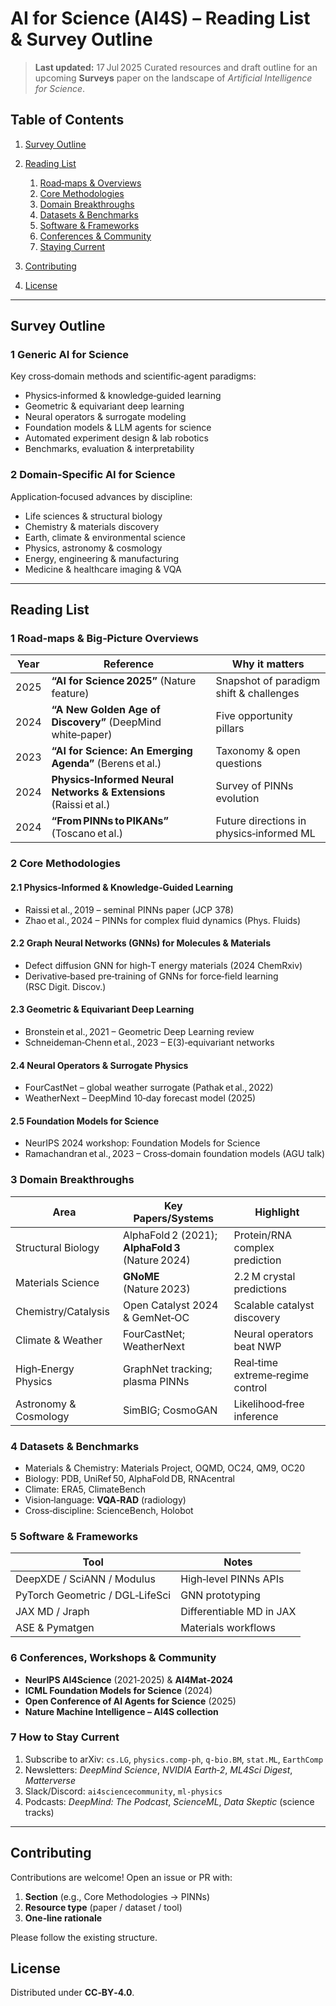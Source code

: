 # AI for Science (AI4S) – Reading List & Survey Outline

> **Last updated:** 17 Jul 2025
> Curated resources and draft outline for an upcoming **Surveys** paper on the landscape of *Artificial Intelligence for Science*.

## Table of Contents

1. [Survey Outline](#survey-outline)
2. [Reading List](#reading-list)

   1. [Road‑maps & Overviews](#1-road-maps--big-picture-overviews)
   2. [Core Methodologies](#2-core-methodologies)
   3. [Domain Breakthroughs](#3-domain-breakthroughs)
   4. [Datasets & Benchmarks](#4-datasets--benchmarks)
   5. [Software & Frameworks](#5-software--frameworks)
   6. [Conferences & Community](#6-conferences-workshops--community)
   7. [Staying Current](#7-how-to-stay-current)
3. [Contributing](#contributing)
4. [License](#license)

---

## Survey Outline

### 1 Generic AI for Science

Key cross‑domain methods and scientific‑agent paradigms:

* Physics‑informed & knowledge‑guided learning
* Geometric & equivariant deep learning
* Neural operators & surrogate modeling
* Foundation models & LLM agents for science
* Automated experiment design & lab robotics
* Benchmarks, evaluation & interpretability

### 2 Domain‑Specific AI for Science

Application‑focused advances by discipline:

* Life sciences & structural biology
* Chemistry & materials discovery
* Earth, climate & environmental science
* Physics, astronomy & cosmology
* Energy, engineering & manufacturing
* Medicine & healthcare imaging & VQA

---

## Reading List

### 1 Road‑maps & Big‑Picture Overviews

| Year | Reference                                                         | Why it matters                           |
| ---- | ----------------------------------------------------------------- | ---------------------------------------- |
| 2025 | **“AI for Science 2025”** (Nature feature)                        | Snapshot of paradigm shift & challenges  |
| 2024 | **“A New Golden Age of Discovery”** (DeepMind white‑paper)        | Five opportunity pillars                 |
| 2023 | **“AI for Science: An Emerging Agenda”** (Berens et al.)          | Taxonomy & open questions                |
| 2024 | **Physics‑Informed Neural Networks & Extensions** (Raissi et al.) | Survey of PINNs evolution                |
| 2024 | **“From PINNs to PIKANs”** (Toscano et al.)                       | Future directions in physics‑informed ML |

### 2 Core Methodologies

#### 2.1 Physics‑Informed & Knowledge‑Guided Learning

* Raissi et al., 2019 – seminal PINNs paper (JCP 378)
* Zhao et al., 2024 – PINNs for complex fluid dynamics (Phys. Fluids)

#### 2.2 Graph Neural Networks (GNNs) for Molecules & Materials

* Defect diffusion GNN for high‑T energy materials (2024 ChemRxiv)
* Derivative‑based pre‑training of GNNs for force‑field learning (RSC Digit. Discov.)

#### 2.3 Geometric & Equivariant Deep Learning

* Bronstein et al., 2021 – Geometric Deep Learning review
* Schneideman‑Chenn et al., 2023 – E(3)‑equivariant networks

#### 2.4 Neural Operators & Surrogate Physics

* FourCastNet – global weather surrogate (Pathak et al., 2022)
* WeatherNext – DeepMind 10‑day forecast model (2025)

#### 2.5 Foundation Models for Science

* NeurIPS 2024 workshop: Foundation Models for Science
* Ramachandran et al., 2023 – Cross‑domain foundation models (AGU talk)

### 3 Domain Breakthroughs

| Area                  | Key Papers/Systems                                | Highlight                        |
| --------------------- | ------------------------------------------------- | -------------------------------- |
| Structural Biology    | AlphaFold 2 (2021); **AlphaFold 3** (Nature 2024) | Protein/RNA complex prediction   |
| Materials Science     | **GNoME** (Nature 2023)                           | 2.2 M crystal predictions        |
| Chemistry/Catalysis   | Open Catalyst 2024 & GemNet‑OC                    | Scalable catalyst discovery      |
| Climate & Weather     | FourCastNet; WeatherNext                          | Neural operators beat NWP        |
| High‑Energy Physics   | GraphNet tracking; plasma PINNs                   | Real‑time extreme‑regime control |
| Astronomy & Cosmology | SimBIG; CosmoGAN                                  | Likelihood‑free inference        |

### 4 Datasets & Benchmarks

* Materials & Chemistry: Materials Project, OQMD, OC24, QM9, OC20
* Biology: PDB, UniRef 50, AlphaFold DB, RNAcentral
* Climate: ERA5, ClimateBench
* Vision‑language: **VQA‑RAD** (radiology)
* Cross‑discipline: ScienceBench, Holobot

### 5 Software & Frameworks

| Tool                            | Notes                    |
| ------------------------------- | ------------------------ |
| DeepXDE / SciANN / Modulus      | High‑level PINNs APIs    |
| PyTorch Geometric / DGL‑LifeSci | GNN prototyping          |
| JAX MD / Jraph                  | Differentiable MD in JAX |
| ASE & Pymatgen                  | Materials workflows      |

### 6 Conferences, Workshops & Community

* **NeurIPS AI4Science** (2021‑2025) & **AI4Mat‑2024**
* **ICML Foundation Models for Science** (2024)
* **Open Conference of AI Agents for Science** (2025)
* **Nature Machine Intelligence – AI4S collection**

### 7 How to Stay Current

1. Subscribe to arXiv: `cs.LG`, `physics.comp-ph`, `q-bio.BM`, `stat.ML`, `EarthComp`
2. Newsletters: *DeepMind Science*, *NVIDIA Earth‑2*, *ML4Sci Digest*, *Matterverse*
3. Slack/Discord: `ai4sciencecommunity`, `ml-physics`
4. Podcasts: *DeepMind: The Podcast*, *ScienceML*, *Data Skeptic* (science tracks)

---

## Contributing

Contributions are welcome! Open an issue or PR with:

1. **Section** (e.g., Core Methodologies → PINNs)
2. **Resource type** (paper / dataset / tool)
3. **One‑line rationale**

Please follow the existing structure.

## License

Distributed under **CC‑BY‑4.0**.
